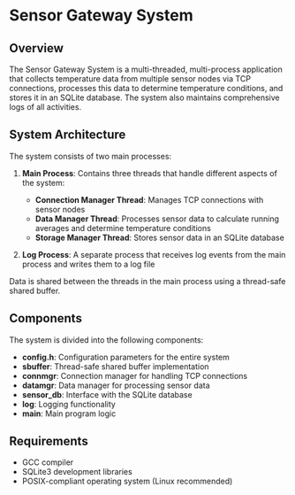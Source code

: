 # Sensor Gateway System

## Overview
The Sensor Gateway System is a multi-threaded, multi-process application that collects temperature data from multiple sensor nodes via TCP connections, processes this data to determine temperature conditions, and stores it in an SQLite database. The system also maintains comprehensive logs of all activities.

## System Architecture
The system consists of two main processes:
1. **Main Process**: Contains three threads that handle different aspects of the system:
   - **Connection Manager Thread**: Manages TCP connections with sensor nodes
   - **Data Manager Thread**: Processes sensor data to calculate running averages and determine temperature conditions
   - **Storage Manager Thread**: Stores sensor data in an SQLite database

2. **Log Process**: A separate process that receives log events from the main process and writes them to a log file

Data is shared between the threads in the main process using a thread-safe shared buffer.

## Components
The system is divided into the following components:

- **config.h**: Configuration parameters for the entire system
- **sbuffer**: Thread-safe shared buffer implementation
- **connmgr**: Connection manager for handling TCP connections
- **datamgr**: Data manager for processing sensor data
- **sensor_db**: Interface with the SQLite database
- **log**: Logging functionality
- **main**: Main program logic

## Requirements
- GCC compiler
- SQLite3 development libraries
- POSIX-compliant operating system (Linux recommended)
